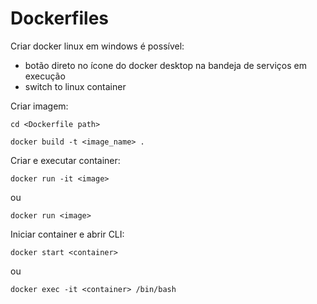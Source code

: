 # Dockerfiles

Criar docker linux em windows é possível: 
- botão direto no ícone do docker desktop na bandeja de serviços em execução
- switch to linux container

Criar imagem:

`cd <Dockerfile path>`

`docker build -t <image_name> .`

Criar e executar container:

`docker run -it <image>`

ou

`docker run <image>`

Iniciar container e abrir CLI:

`docker start <container>`

ou

`docker exec -it <container> /bin/bash`
